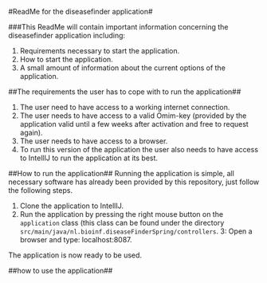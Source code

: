 #ReadMe for the diseasefinder application#

###This ReadMe will contain important information concerning the diseasefinder application including:
1. Requirements necessary to start the application.
2. How to start the application.
3. A small amount of information about the current options of the application. 

##The requirements the user has to cope with to run the application##
1. The user need to have access to a working internet connection.
2. The user needs to have access to a valid Omim-key (provided by the application valid until a few weeks after activation and free to request again).
3. The user needs to have access to a browser.
4. To run this version of the application the user also needs to have access to IntellIJ to run the application at its best.

##How to run the application##
Running the application is simple, all necessary software has already been provided by this repository, just follow the following steps. 
1. Clone the application to IntellIJ. 
2. Run the application by pressing the right mouse button on the ```application``` class (this class can be found under the directory ```src/main/java/nl.bioinf.diseaseFinderSpring/controllers```.
3: Open a browser and type: localhost:8087.

The application is now ready to be used.

##how to use the application## 